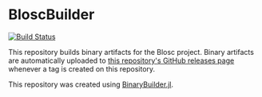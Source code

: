 # BloscBuilder

[![Build Status](https://travis-ci.org/stevengj/BloscBuilder.svg?branch=master)](https://travis-ci.org/stevengj/BloscBuilder)

This repository builds binary artifacts for the Blosc project. Binary artifacts are automatically uploaded to
[this repository's GitHub releases page](https://github.com/stevengj/BloscBuilder/releases) whenever a tag is created
on this repository.

This repository was created using [BinaryBuilder.jl](https://github.com/JuliaPackaging/BinaryBuilder.jl).
